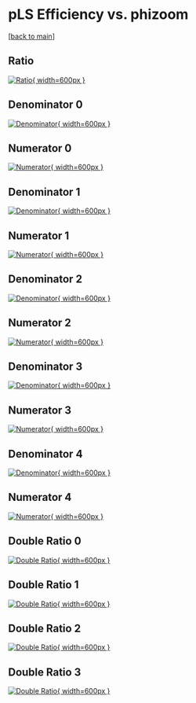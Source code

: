 # pLS Efficiency vs. phizoom

[[back to main](./)]



## Ratio

[![Ratio](../mtv/var/pLS_xtr_211_1_eff_phizoom.png){ width=600px }](../mtv/var/pLS_xtr_211_1_eff_phizoom.pdf)

## Denominator 0

[![Denominator](../mtv/den/pLS_xtr_211_1_eff_phizoom_den0.png){ width=600px }](../mtv/den/pLS_xtr_211_1_eff_phizoom_den0.pdf)

## Numerator 0

[![Numerator](../mtv/num/pLS_xtr_211_1_eff_phizoom_num0.png){ width=600px }](../mtv/num/pLS_xtr_211_1_eff_phizoom_num0.pdf)

## Denominator 1

[![Denominator](../mtv/den/pLS_xtr_211_1_eff_phizoom_den1.png){ width=600px }](../mtv/den/pLS_xtr_211_1_eff_phizoom_den1.pdf)

## Numerator 1

[![Numerator](../mtv/num/pLS_xtr_211_1_eff_phizoom_num1.png){ width=600px }](../mtv/num/pLS_xtr_211_1_eff_phizoom_num1.pdf)

## Denominator 2

[![Denominator](../mtv/den/pLS_xtr_211_1_eff_phizoom_den2.png){ width=600px }](../mtv/den/pLS_xtr_211_1_eff_phizoom_den2.pdf)

## Numerator 2

[![Numerator](../mtv/num/pLS_xtr_211_1_eff_phizoom_num2.png){ width=600px }](../mtv/num/pLS_xtr_211_1_eff_phizoom_num2.pdf)

## Denominator 3

[![Denominator](../mtv/den/pLS_xtr_211_1_eff_phizoom_den3.png){ width=600px }](../mtv/den/pLS_xtr_211_1_eff_phizoom_den3.pdf)

## Numerator 3

[![Numerator](../mtv/num/pLS_xtr_211_1_eff_phizoom_num3.png){ width=600px }](../mtv/num/pLS_xtr_211_1_eff_phizoom_num3.pdf)

## Denominator 4

[![Denominator](../mtv/den/pLS_xtr_211_1_eff_phizoom_den4.png){ width=600px }](../mtv/den/pLS_xtr_211_1_eff_phizoom_den4.pdf)

## Numerator 4

[![Numerator](../mtv/num/pLS_xtr_211_1_eff_phizoom_num4.png){ width=600px }](../mtv/num/pLS_xtr_211_1_eff_phizoom_num4.pdf)

## Double Ratio 0

[![Double Ratio](../mtv/ratio/pLS_xtr_211_1_eff_phizoom_ratio0.png){ width=600px }](../mtv/ratio/pLS_xtr_211_1_eff_phizoom_ratio0.pdf)

## Double Ratio 1

[![Double Ratio](../mtv/ratio/pLS_xtr_211_1_eff_phizoom_ratio1.png){ width=600px }](../mtv/ratio/pLS_xtr_211_1_eff_phizoom_ratio1.pdf)

## Double Ratio 2

[![Double Ratio](../mtv/ratio/pLS_xtr_211_1_eff_phizoom_ratio2.png){ width=600px }](../mtv/ratio/pLS_xtr_211_1_eff_phizoom_ratio2.pdf)

## Double Ratio 3

[![Double Ratio](../mtv/ratio/pLS_xtr_211_1_eff_phizoom_ratio3.png){ width=600px }](../mtv/ratio/pLS_xtr_211_1_eff_phizoom_ratio3.pdf)

